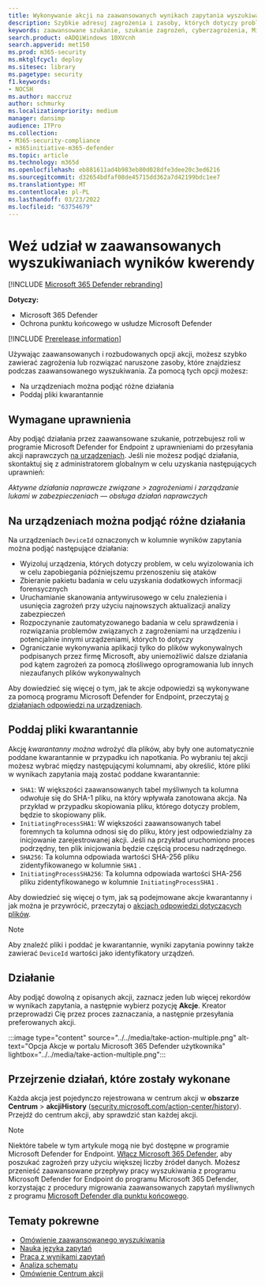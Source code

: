 ```yaml
---
title: Wykonywanie akcji na zaawansowanych wynikach zapytania wyszukiwania w Microsoft 365 Defender
description: Szybkie adresuj zagrożenia i zasoby, których dotyczy problem, w wynikach zapytania wyszukiwania zaawansowanego
keywords: zaawansowane szukanie, szukanie zagrożeń, cyberzagrożenia, Microsoft 365 Defender, microsoft 365, m365, wyszukiwanie, zapytanie, telemetria, take action
search.product: eADQiWindows 10XVcnh
search.appverid: met150
ms.prod: m365-security
ms.mktglfcycl: deploy
ms.sitesec: library
ms.pagetype: security
f1.keywords:
- NOCSH
ms.author: maccruz
author: schmurky
ms.localizationpriority: medium
manager: dansimp
audience: ITPro
ms.collection:
- M365-security-compliance
- m365initiative-m365-defender
ms.topic: article
ms.technology: m365d
ms.openlocfilehash: eb881611ad4b983eb80d028dfe3dee20c3ed6216
ms.sourcegitcommit: d32654bdfaf08de45715dd362a7d42199bdc1ee7
ms.translationtype: MT
ms.contentlocale: pl-PL
ms.lasthandoff: 03/23/2022
ms.locfileid: "63754679"
---
```

# <a name="take-action-on-advanced-hunting-query-results"></a>Weź udział w zaawansowanych wyszukiwaniach wyników kwerendy

[!INCLUDE [Microsoft 365 Defender rebranding](../includes/microsoft-defender.md)]


**Dotyczy:**
- Microsoft 365 Defender
- Ochrona punktu końcowego w usłudze Microsoft Defender

[!INCLUDE [Prerelease information](../includes/prerelease.md)]

Używając zaawansowanych i rozbudowanych opcji akcji, możesz szybko zawierać zagrożenia lub [](advanced-hunting-overview.md) rozwiązać naruszone zasoby, które znajdziesz podczas zaawansowanego wyszukiwania. Za pomocą tych opcji możesz:

- Na urządzeniach można podjąć różne działania
- Poddaj pliki kwarantannie

## <a name="required-permissions"></a>Wymagane uprawnienia
Aby podjąć działania przez zaawansowane szukanie, potrzebujesz roli w programie Microsoft Defender for Endpoint z uprawnieniami do przesyłania akcji naprawczych [na urządzeniach](/windows/security/threat-protection/microsoft-defender-atp/user-roles#permission-options). Jeśli nie możesz podjąć działania, skontaktuj się z administratorem globalnym w celu uzyskania następujących uprawnień:

*Aktywne działania naprawcze związane > zagrożeniami i zarządzanie lukami w zabezpieczeniach — obsługa działań naprawczych*

## <a name="take-various-actions-on-devices"></a>Na urządzeniach można podjąć różne działania
Na urządzeniach `DeviceId` oznaczonych w kolumnie wyników zapytania można podjąć następujące działania:

- Wyizoluj urządzenia, których dotyczy problem, w celu wyizolowania ich w celu zapobiegania późniejszemu przenoszeniu się ataków
- Zbieranie pakietu badania w celu uzyskania dodatkowych informacji forensycznych
- Uruchamianie skanowania antywirusowego w celu znalezienia i usunięcia zagrożeń przy użyciu najnowszych aktualizacji analizy zabezpieczeń
- Rozpoczynanie zautomatyzowanego badania w celu sprawdzenia i rozwiązania problemów związanych z zagrożeniami na urządzeniu i potencjalnie innymi urządzeniami, których to dotyczy
- Ograniczanie wykonywania aplikacji tylko do plików wykonywalnych podpisanych przez firmę Microsoft, aby uniemożliwić dalsze działania pod kątem zagrożeń za pomocą złośliwego oprogramowania lub innych niezaufanych plików wykonywalnych

Aby dowiedzieć się więcej o tym, jak te akcje odpowiedzi są wykonywane za pomocą programu Microsoft Defender for Endpoint, przeczytaj [o działaniach odpowiedzi na urządzeniach](/windows/security/threat-protection/microsoft-defender-atp/respond-machine-alerts).
   
## <a name="quarantine-files"></a>Poddaj pliki kwarantannie
Akcję *kwarantanny można* wdrożyć dla plików, aby były one automatycznie poddane kwarantannie w przypadku ich napotkania. Po wybraniu tej akcji możesz wybrać między następującymi kolumnami, aby określić, które pliki w wynikach zapytania mają zostać poddane kwarantannie:

- `SHA1`: W większości zaawansowanych tabel myśliwnych ta kolumna odwołuje się do SHA-1 pliku, na który wpływała zanotowana akcja. Na przykład w przypadku skopiowania pliku, którego dotyczy problem, będzie to skopiowany plik.
- `InitiatingProcessSHA1`: W większości zaawansowanych tabel foremnych ta kolumna odnosi się do pliku, który jest odpowiedzialny za inicjowanie zarejestrowanej akcji. Jeśli na przykład uruchomiono proces podrzędny, ten plik inicjowania będzie częścią procesu nadrzędnego. 
- `SHA256`: Ta kolumna odpowiada wartości SHA-256 pliku zidentyfikowanego w kolumnie `SHA1` .
- `InitiatingProcessSHA256`: Ta kolumna odpowiada wartości SHA-256 pliku zidentyfikowanego w kolumnie `InitiatingProcessSHA1` .

Aby dowiedzieć się więcej o tym, jak są podejmowane akcje kwarantanny i jak można je przywrócić, przeczytaj o [akcjach odpowiedzi dotyczących plików](/windows/security/threat-protection/microsoft-defender-atp/respond-file-alerts).

>[!NOTE]
>Aby znaleźć pliki i poddać je kwarantannie, wyniki zapytania powinny także zawierać `DeviceId` wartości jako identyfikatory urządzeń.  

## <a name="take-action"></a>Działanie
Aby podjąć dowolną z opisanych akcji, zaznacz jeden lub więcej rekordów w wynikach zapytania, a następnie wybierz pozycję **Akcje**. Kreator przeprowadzi Cię przez proces zaznaczania, a następnie przesyłania preferowanych akcji.

:::image type="content" source="../../media/take-action-multiple.png" alt-text="Opcja Akcje w portalu Microsoft 365 Defender użytkownika" lightbox="../../media/take-action-multiple.png":::

## <a name="review-actions-taken"></a>Przejrzenie działań, które zostały wykonane
Każda akcja jest pojedynczo rejestrowana w centrum [](m365d-action-center.md) akcji w **obszarze Centrum** >  **akcjiHistory** ([security.microsoft.com/action-center/history](https://security.microsoft.com/action-center/history)). Przejdź do centrum akcji, aby sprawdzić stan każdej akcji.
 
>[!NOTE]
>Niektóre tabele w tym artykule mogą nie być dostępne w programie Microsoft Defender for Endpoint. [Włącz Microsoft 365 Defender](m365d-enable.md), aby poszukać zagrożeń przy użyciu większej liczby źródeł danych. Możesz przenieść zaawansowane przepływy pracy wyszukiwania z programu Microsoft Defender for Endpoint do programu Microsoft 365 Defender, korzystając z procedury migrowania zaawansowanych zapytań myśliwnych z programu [Microsoft Defender dla punktu końcowego](advanced-hunting-migrate-from-mde.md).

## <a name="related-topics"></a>Tematy pokrewne
- [Omówienie zaawansowanego wyszukiwania](advanced-hunting-overview.md)
- [Nauka języka zapytań](advanced-hunting-query-language.md)
- [Praca z wynikami zapytań](advanced-hunting-query-results.md)
- [Analiza schematu](advanced-hunting-schema-tables.md)
- [Omówienie Centrum akcji](m365d-action-center.md)
